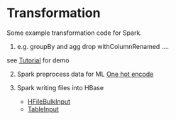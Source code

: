 # Transformation

Some example transformation code for Spark.

1. e.g.
  groupBy and agg
  drop
  withColumnRenamed
  ....

  see [Tutorial](https://github.com/neurotichl/Big-Data-ETL/blob/master/Spark%20Code/Transformation%20Tutorial.ipynb) for demo

2. Spark preprocess data for ML
   [One hot encode](https://github.com/neurotichl/Big-Data-ETL/blob/master/Spark%20Code/Pyspark%20Preprocess.ipynb)
   
3. Spark writing files into HBase
   - [HFileBulkInput](https://github.com/neurotichl/Big-Data-ETL/blob/master/Spark%20Code/spark-hbase/hbase-TableInput.scala)
   - [TableInput](https://github.com/neurotichl/Big-Data-ETL/blob/master/Spark%20Code/spark-hbase/hbase-TableInput.scala)
